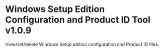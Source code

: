 # Windows Setup Edition Configuration and Product ID Tool v1.0.9
View/set/delete Windows Setup edition configuration and Product ID files.
